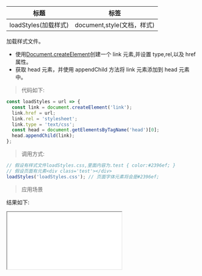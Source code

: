 | 标题                 | 标签                       |
| -------------------- | -------------------------- |
| loadStyles(加载样式) | document,style(文档，样式) |

加载样式文件。

- 使用[Document.createElement](https://developer.mozilla.org/en-US/docs/Web/API/Document/createElement)创建一个 link 元素,并设置 type,rel,以及 href 属性。
- 获取 head 元素，并使用 appendChild 方法将 link 元素添加到 head 元素中。

> 代码如下:

```js
const loadStyles = url => {
  const link = document.createElement('link');
  link.href = url;
  link.rel = 'stylesheet';
  link.type = 'text/css';
  const head = document.getElementsByTagName('head')[0];
  head.appendChild(link);
};
```

> 调用方式:

```js
// 假设有样式文件loadStyles.css,里面内容为.test { color:#2396ef; }
// 假设页面有元素<div class='test'></div>
loadStyles('loadStyles.css'); // 页面字体元素将会是#2396ef;
```

> 应用场景

<div class="code-editor" data-url="codes/javascript/html/loadStyles.css" data-language="css"></div>
<div class="code-editor" data-url="codes/javascript/html/loadStyles.html" data-language="html"></div>

结果如下:

<iframe src="codes/javascript/html/loadStyles.html"></iframe>
